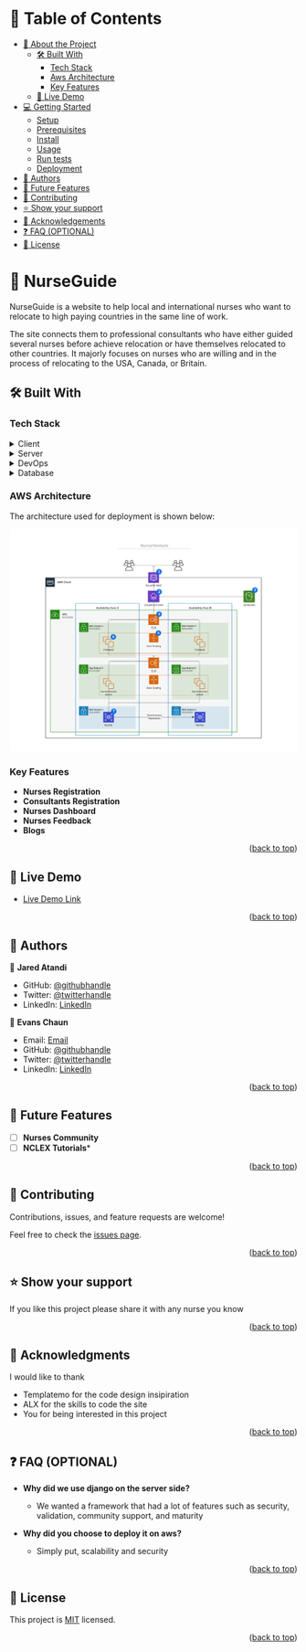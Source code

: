 <a name="readme-top"></a>

<!-- TABLE OF CONTENTS -->

# 📗 Table of Contents

- [📖 About the Project](#about-project)
  - [🛠 Built With](#built-with)
    - [Tech Stack](#tech-stack)
    - [Aws Architecture](#architecture)
    - [Key Features](#key-features)
  - [🚀 Live Demo](#live-demo)
- [💻 Getting Started](#getting-started)
  - [Setup](#setup)
  - [Prerequisites](#prerequisites)
  - [Install](#install)
  - [Usage](#usage)
  - [Run tests](#run-tests)
  - [Deployment](#deployment)
- [👥 Authors](#authors)
- [🔭 Future Features](#future-features)
- [🤝 Contributing](#contributing)
- [⭐️ Show your support](#support)
- [🙏 Acknowledgements](#acknowledgements)
- [❓ FAQ (OPTIONAL)](#faq)
- [📝 License](#license)

<!-- PROJECT DESCRIPTION -->

# 📖 NurseGuide <a name="about-project"></a>

NurseGuide is a website to help local and international nurses who want to relocate to high paying countries in
the same line of work. 

The site connects them to professional consultants who have either guided several nurses before achieve relocation
or have themselves relocated to other countries. It majorly focuses on nurses who are willing and in the process of
relocating to the USA, Canada, or Britain.


## 🛠 Built With <a name="built-with"></a>

### Tech Stack <a name="tech-stack"></a>

<details>
  <summary>Client</summary>
  <ul>
    <li><a href="https://reactjs.org/">React.js</a></li>
    <li><a href=#>HTML</a></li>
    <li><a href=#>JavaScript</a></li>
    <li><a href=#>CSS</a></li>
    <li><a href=#>Jinja</a></li>
  </ul>
</details>

<details>
  <summary>Server</summary>
  <ul>
    <li><a href="https://django.com/">django</a></li>
    <li><a href=#>Bash</a></li>
    <li><a href=#>SQL</a></li>
  </ul>
</details>

<details>
  <summary>DevOps</summary>
  <ul>
    <li><a href=#>K8S</a></li>
    <li><a href=#>Jenkins</a></li>
    <li><a href=#>GitHub</a></li>
    <li><a href=#>AWS</a></li>
    <li><a href=#>Datadog</a></li>
  </ul>
</details>
<details>
<summary>Database</summary>
  <ul>
    <li><a href="https://www.MySQL.org/">MySQL</a></li>
  </ul>
</details>

<!--Architecture-->

### AWS Architecture <a name="architecture"></a>
The architecture used for deployment is shown below:
<div align="left">
  <img src=./architecture/NurseVenture_architecture.png alt=aws width="700" height="auto">
</div>
<!-- Features -->

### Key Features <a name="key-features"></a>

- **Nurses Registration**
- **Consultants Registration**
- **Nurses Dashboard**
- **Nurses Feedback**
- **Blogs**

<p align="right">(<a href="#readme-top">back to top</a>)</p>

<!-- LIVE DEMO -->

## 🚀 Live Demo <a name="live-demo"></a>


- [Live Demo Link](https://nurseguide.works)

<p align="right">(<a href="#readme-top">back to top</a>)</p>

<!-- AUTHORS -->

## 👥 Authors <a name="authors"></a>

👤 **Jared Atandi**

- GitHub: [@githubhandle](https://github.com/jaredatandi)
- Twitter: [@twitterhandle](https://twitter.com/@one_good_man)
- LinkedIn: [LinkedIn](https://linkedin.com/in/engineerjaredatandi)

👤 **Evans Chaun**

- Email: [Email](evansjairuscoding@gmail.com)
- GitHub: [@githubhandle](https://github.com/githubhandle)
- Twitter: [@twitterhandle](https://twitter.com/twitterhandle)
- LinkedIn: [LinkedIn](https://linkedin.com/in/linkedinhandle)

<p align="right">(<a href="#readme-top">back to top</a>)</p>

<!-- FUTURE FEATURES -->

## 🔭 Future Features <a name="future-features"></a>


- [ ] **Nurses Community**
- [ ] **NCLEX Tutorials***

<p align="right">(<a href="#readme-top">back to top</a>)</p>

<!-- CONTRIBUTING -->

## 🤝 Contributing <a name="contributing"></a>

Contributions, issues, and feature requests are welcome!

Feel free to check the [issues page](./issues/).

<p align="right">(<a href="#readme-top">back to top</a>)</p>

<!-- SUPPORT -->

## ⭐️ Show your support <a name="support"></a>


If you like this project please share it with any nurse you know

<p align="right">(<a href="#readme-top">back to top</a>)</p>

<!-- ACKNOWLEDGEMENTS -->

## 🙏 Acknowledgments <a name="acknowledgements"></a>


I would like to thank 
- Templatemo for the code design insipiration
- ALX for the skills to code the site
- You for being interested in this project

<p align="right">(<a href="#readme-top">back to top</a>)</p>

<!-- FAQ (optional) -->

## ❓ FAQ (OPTIONAL) <a name="faq"></a>

- **Why did we use django on the server side?**

  - We wanted a framework that had a lot of features such as security, validation, community support, and maturity 

- **Why did you choose to deploy it on aws?**

  - Simply put, scalability and security 

<p align="right">(<a href="#readme-top">back to top</a>)</p>

<!-- LICENSE -->

## 📝 License <a name="license"></a>

This project is [MIT](./LICENSE) licensed.

<p align="right">(<a href="#readme-top">back to top</a>)</p>
